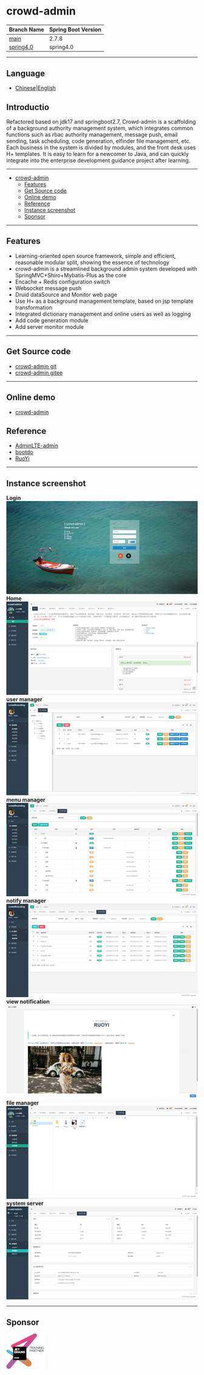 # crowd-admin

| Branch Name                                                        | Spring Boot Version |
|--------------------------------------------------------------------| ------------------- |
| [main](https://github.com/wayn111/crowd-admin)                     | 2.7.8      |
| [spring4.0](https://github.com/wayn111/crowd-admin/tree/spring4.0) | spring4.0

---

## Language

- [Chinese](README.md)|[English](README_en.md)

## Introductio

Refactored based on jdk17 and springboot2.7, Crowd-admin is a scaffolding of a background authority management system, which integrates common functions such as rbac
authority management, message push, email sending, task scheduling, code generation, elfinder file management, etc. Each
business in the system is divided by modules, and the front desk uses H+ templates. It is easy to learn for a newcomer
to Java, and can quickly integrate into the enterprise development guidance project after learning.

---

- [crowd-admin](#crowd-admin)
  - [Features](#features)
  - [Get Source code](#get-source-code)
  - [Online demo](#online-demo)
  - [Reference](#reference)
  - [Instance screenshot](#instance-screenshot)
  - [Sponsor](#sponsor)

---

## Features

- Learning-oriented open source framework, simple and efficient, reasonable modular split, showing the essence of
  technology
- crowd-admin is a streamlined background admin system developed with SpringMVC+Shiro+Mybatis-Plus as the core
- Encache + Redis configuration switch
- Websocket message push
- Druid dataSource and Monitor web page
- Use H+ as a background management template, based on jsp template transformation
- Integrated dictionary management and online users as well as logging
- Add code generation module
- Add server monitor module

---

## Get Source code

- [crowd-admin git](https://github.com/wayn111/crowd-admin)
- [crowd-admin gitee](https://gitee.com/wayn111/crowdfounding)

---

## Online demo

- <a href="http://121.4.124.33/crowd" target="_blank">crowd-admin</a>

## Reference

- [AdminLTE-admin](https://gitee.com/zhougaojun/KangarooAdmin/tree/master)
- [bootdo](https://gitee.com/lcg0124/bootdo)
- [RuoYi](https://gitee.com/y_project/RuoYi)

---

## Instance screenshot

__Login__
![Login](./crowd-web/crowd-img/系统登陆.png "系统登陆.png")
__Home__
![Home](./crowd-web/crowd-img/首页2.png "首页2.png")
__user manager__
![user manager](./crowd-web/crowd-img/用户管理.png "用户管理.png")
__menu manager__
![menu manager](./crowd-web/crowd-img/菜单管理.png "菜单管理.png")
__notify manager__
![view notification](./crowd-web/crowd-img/通知管理.png "通知管理.png")
__view notification__
![file manager](./crowd-web/crowd-img/查看通知.png "查看通知.png")
__file manager__
![file manager](./crowd-web/crowd-img/文件管理.png "文件管理.png")
__system server__
![system server](./crowd-web/crowd-img/系统服务.jpg "系统服务.jpg")

---

## Sponsor

<a href="https://www.jetbrains.com/" target="_blank">
<img src="./crowd-web/crowd-img/jetbrains-training-partner.svg" width="20%" alt=""></a>
